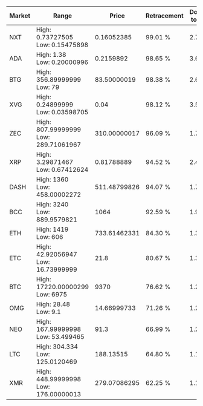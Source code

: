 | Market | Range | Price| Retracement | Doubles to 50% |
| --- | --- | --- | --- | --- |
| NXT | High: 0.73727505<br />Low: 0.15475898 | 0.16052385 | 99.01 % | 2.78 |
| ADA | High: 1.38<br />Low: 0.20000996 | 0.2159892 | 98.65 % | 3.66 |
| BTG | High: 356.89999999<br />Low: 79 | 83.50000019 | 98.38 % | 2.61 |
| XVG | High: 0.24899999<br />Low: 0.03598705 | 0.04 | 98.12 % | 3.56 |
| ZEC | High: 807.99999999<br />Low: 289.71061967 | 310.00000017 | 96.09 % | 1.77 |
| XRP | High: 3.29871467<br />Low: 0.67412624 | 0.81788889 | 94.52 % | 2.43 |
| DASH | High: 1360<br />Low: 458.00002272 | 511.48799826 | 94.07 % | 1.78 |
| BCC | High: 3240<br />Low: 889.9579821 | 1064 | 92.59 % | 1.94 |
| ETH | High: 1419<br />Low: 606 | 733.61462331 | 84.30 % | 1.38 |
| ETC | High: 42.92056947<br />Low: 16.73999999 | 21.8 | 80.67 % | 1.37 |
| BTC | High: 17220.00000299<br />Low: 6975 | 9370 | 76.62 % | 1.29 |
| OMG | High: 28.48<br />Low: 9.1 | 14.66999733 | 71.26 % | 1.28 |
| NEO | High: 167.99999998<br />Low: 53.499465 | 91.3 | 66.99 % | 1.21 |
| LTC | High: 304.334<br />Low: 125.0120469 | 188.13515 | 64.80 % | 1.14 |
| XMR | High: 448.99999998<br />Low: 176.00000013 | 279.07086295 | 62.25 % | 1.12 |
